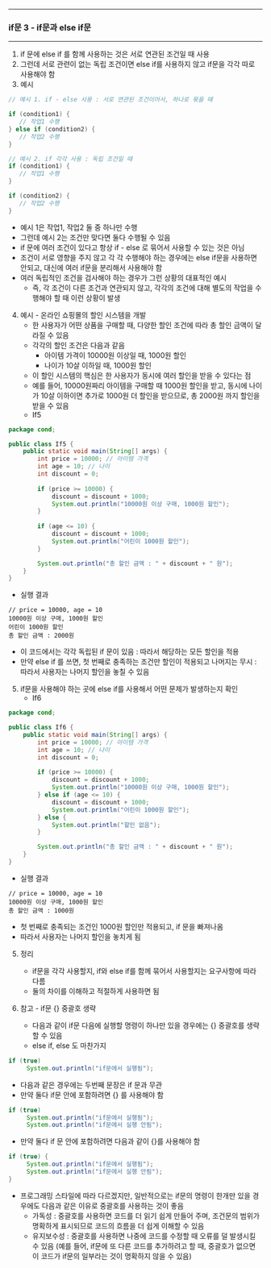 -----
### if문 3 - if문과 else if문
----
1. if 문에 else if 를 함께 사용하는 것은 서로 연관된 조건일 때 사용
2. 그런데 서로 관련이 없는 독립 조건이면 else if를 사용하지 않고 if문을 각각 따로 사용해야 함
3. 예시
```java
// 예시 1. if - else 사용 : 서로 연관된 조건이어서, 하나로 묶을 때

if (condition1) {
   // 작업1 수행
} else if (condition2) {
   // 작업2 수행
}

// 예시 2. if 각각 사용 : 독립 조건일 때
if (condition1) {
   // 작업1 수행
}

if (condition2) {
   // 작업2 수행
}
```

  - 예시 1은 작업1, 작업2 둘 중 하나만 수행
  - 그런데 예시 2는 조건만 맞다면 둘다 수행될 수 있음
  - if 문에 여러 조건이 있다고 항상 if - else 로 묶어서 사용할 수 있는 것은 아님
  - 조건이 서로 영향을 주지 않고 각 각 수행해야 하는 경우에는 else if문을 사용하면 안되고, 대신에 여러 if문을 분리해서 사용해야 함
   - 여러 독립적인 조건을 검사해야 하는 경우가 그런 상황의 대표적인 예시
     + 즉, 각 조건이 다른 조건과 연관되지 않고, 각각의 조건에 대해 별도의 작업을 수행해야 할 때 이런 상황이 발생

4. 예시 - 온라인 쇼핑몰의 할인 시스템을 개발
   - 한 사용자가 어떤 상품을 구매할 때, 다양한 할인 조건에 따라 총 할인 금액이 달라질 수 있음
   - 각각의 할인 조건은 다음과 같음
      + 아이템 가격이 10000원 이상일 때, 1000원 할인
      + 나이가 10살 이하일 때, 1000원 할인
   - 이 할인 시스템의 핵심은 한 사용자가 동시에 여러 할인을 받을 수 있다는 점
   - 예를 들어, 10000원짜리 아이템을 구매할 때 1000원 할인을 받고, 동시에 나이가 10살 이하이면 추가로 1000원 더 할인을 받으므로, 총 2000원 까지 할인을 받을 수 있음
   - If5
```java
package cond;

public class If5 {
    public static void main(String[] args) {
        int price = 10000; // 아이템 가격
        int age = 10; // 나이
        int discount = 0; 
        
        if (price >= 10000) {
            discount = discount + 1000;
            System.out.println("10000원 이상 구매, 1000원 할인");
        }
        
        if (age <= 10) {
            discount = discount + 1000;
            System.out.println("어린이 1000원 할인");
        }

        System.out.println("총 할인 금액 : " + discount + " 원");
    }
}
```
   - 실행 결과
```
// price = 10000, age = 10
10000원 이상 구매, 1000원 할인
어린이 1000원 할인
총 할인 금액 : 2000원
```
   - 이 코드에서는 각각 독립된 if 문이 있음 : 따라서 해당하는 모든 할인을 적용
   - 만약 else if 를 쓰면, 첫 번째로 충족하는 조건만 할인이 적용되고 나머지는 무시 : 따라서 사용자는 나머지 할인을 놓칠 수 있음

5. if문을 사용해야 하는 곳에 else if를 사용해서 어떤 문제가 발생하는지 확인
   - If6
```java
package cond;

public class If6 {
    public static void main(String[] args) {
        int price = 10000; // 아이템 가격
        int age = 10; // 나이
        int discount = 0; 
        
        if (price >= 10000) {
            discount = discount + 1000;
            System.out.println("10000원 이상 구매, 1000원 할인");
        } else if (age <= 10) {
            discount = discount + 1000;
            System.out.println("어린이 1000원 할인");
        } else {
            System.out.println("할인 없음");
        }

        System.out.println("총 할인 금액 : " + discount + " 원");
    }
}
```
   - 실행 결과
```
// price = 10000, age = 10
10000원 이상 구매, 1000원 할인
총 할인 금액 : 1000원
```
   - 첫 번째로 충족되는 조건인 1000원 할인만 적용되고, if 문을 빠져나옴
   - 따라서 사용자는 나머지 할인을 놓치게 됨

5. 정리
   - if문을 각각 사용할지, if와 else if를 함께 묶어서 사용할지는 요구사항에 따라 다름
   - 둘의 차이를 이해하고 적절하게 사용하면 됨

6. 참고 - if문 {} 중괄호 생략
   - 다음과 같이 if문 다음에 실행할 명령이 하나만 있을 경우에는 {} 중괄호를 생략할 수 있음
   - else if, else 도 마찬가지
```java
if (true)
     System.out.println("if문에서 실행됨");
```

   - 다음과 같은 경우에는 두번째 문장은 if 문과 무관
   - 만약 둘다 if문 안에 포함하려면 {} 를 사용해야 함
```java
if (true)
     System.out.println("if문에서 실행됨");
     System.out.println("if문에서 실행 안됨");
```

   - 만약 둘다 if 문 안에 포함하려면 다음과 같이 {}를 사용해야 함
```java
if (true) {
     System.out.println("if문에서 실행됨");
     System.out.println("if문에서 실행 안됨");
}
```

   - 프로그래밍 스타일에 따라 다르겠지만, 일반적으로는 if문의 명령이 한개만 있을 경우에도 다음과 같은 이유로 중괄호를 사용하는 것이 좋음
      + 가독성 : 중괄호를 사용하면 코드를 더 읽기 쉽게 만들어 주며, 조건문의 범위가 명확하게 표시되므로 코드의 흐름을 더 쉽게 이해할 수 있음
      + 유지보수성 : 중괄호를 사용하면 나중에 코드를 수정할 때 오류를 덜 발생시킬 수 있음 (예를 들어, if문에 또 다른 코드를 추가하려고 할 때, 중괄호가 없으면 이 코드가 if문의 일부라는 것이 명확하지 않을 수 있음)

